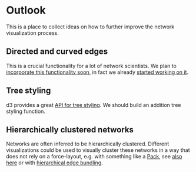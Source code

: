 # Outlook

This is a place to collect ideas on how to further improve the network visualization process.

## Directed and curved edges

This is a crucial functionality for a lot of network scientists. We plan to [incorporate this functionality soon](ulfaslak/network_styling_with_d3#3), in fact we already [started working on it](benmaier/curved-edges).

## Tree styling

d3 provides a great [API for tree styling](https://github.com/d3/d3-hierarchy/blob/master/README.md). We should build an addition tree styling function.

## Hierarchically clustered networks

Networks are often inferred to be hierarchically clustered. Different visualizations could be used to visually cluster these networks in a way that does not rely on a force-layout, e.g. with something like a [Pack](https://github.com/d3/d3-hierarchy/blob/master/README.md#pack), see [also here](https://observablehq.com/@d3/zoomable-circle-packing) or with [hierarchical edge bundling](https://observablehq.com/@d3/hierarchical-edge-bundling).
